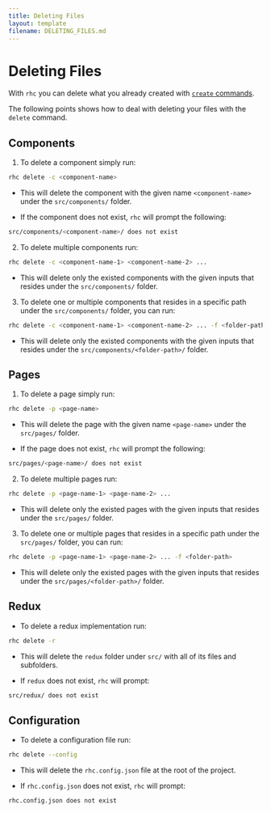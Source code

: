 ```yaml
---
title: Deleting Files
layout: template
filename: DELETING_FILES.md
---
```


# Deleting Files

With `rhc` you can delete what you already created with [`create` commands](./CREATING_FILES.md).

The following points shows how to deal with deleting your files with the `delete` command.

## Components

1. To delete a component simply run:

```sh
rhc delete -c <component-name>
```

- This will delete the component with the given name `<component-name>` under the `src/components/` folder.

- If the component does not exist, `rhc` will prompt the following:

```sh
src/components/<component-name>/ does not exist
```

2. To delete multiple components run:

```sh
rhc delete -c <component-name-1> <component-name-2> ...
```

- This will delete only the existed components with the given inputs that resides under the `src/components/` folder.

3. To delete one or multiple components that resides in a specific path under the `src/components/` folder, you can run:

```sh
rhc delete -c <component-name-1> <component-name-2> ... -f <folder-path>
```

- This will delete only the existed components with the given inputs that resides under the `src/components/<folder-path>/` folder.

## Pages

1. To delete a page simply run:

```sh
rhc delete -p <page-name>
```

- This will delete the page with the given name `<page-name>` under the `src/pages/` folder.

- If the page does not exist, `rhc` will prompt the following:

```sh
src/pages/<page-name>/ does not exist
```

2. To delete multiple pages run:

```sh
rhc delete -p <page-name-1> <page-name-2> ...
```

- This will delete only the existed pages with the given inputs that resides under the `src/pages/` folder.

3. To delete one or multiple pages that resides in a specific path under the `src/pages/` folder, you can run:

```sh
rhc delete -p <page-name-1> <page-name-2> ... -f <folder-path>
```

- This will delete only the existed pages with the given inputs that resides under the `src/pages/<folder-path>/` folder.

## Redux

- To delete a redux implementation run:

```sh
rhc delete -r
```

- This will delete the `redux` folder under `src/` with all of its files and subfolders.

- If `redux` does not exist, `rhc` will prompt:

```sh
src/redux/ does not exist
```

## Configuration

- To delete a configuration file run:

```sh
rhc delete --config
```

- This will delete the `rhc.config.json` file at the root of the project.

- If `rhc.config.json` does not exist, `rhc` will prompt:

```sh
rhc.config.json does not exist
```
